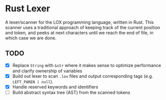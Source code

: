 # Rust Lexer
A lexer/scanner for the LOX programming language, written in Rust. This scanner uses a traditional approach of keeping track of the current position and token,
and peeks at next characters until we reach the end of file, in which case we are done.

## TODO
- [x] Replace `String` with `&str` where it makes sense to optimize performance and clarify ownership of variables
- [x] Build out lexer to scan `.lox` files and output corresponding tags (e.g. `LEFT_PAREN ( null`).
- [x] Handle reserved keywords and identifiers
- [ ] Build abstract syntax tree (AST) from the scanned tokens

